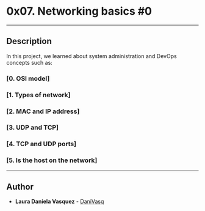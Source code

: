 # 0x07. Networking basics #0

---

## Description
In this project, we learned about system administration and DevOps concepts such as:


### [0. OSI model]

### [1. Types of network]

### [2. MAC and IP address]

### [3. UDP and TCP]

### [4. TCP and UDP ports]

### [5. Is the host on the network]

---

## Author
* **Laura Daniela Vasquez** - [DaniVasq](https://github.com/DaniVasq)
